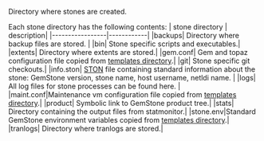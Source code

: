 Directory where stones are created.

Each stone directory has the following contents:
  | stone directory | description|
  |-----------------|------------|
  |backups| Directory where backup files are stored. |
  |bin| Stone specific scripts and executables.|
  |extents| Directory where extents are stored.|
  |gem.conf| Gem and topaz configuration file copied from [templates directory][1].|
  |git| Stone specific git checkouts.|
  |info.ston| [STON][2] file containing standard information about the stone: GemStone version, stone name, host username, netldi name. |
  |logs| All log files for stone processes can be found here. |
  |maint.conf|Maintenance vm configuration file copied from [templates directory][1].|
  |product| Symbolic link to GemStone product tree.|
  |stats| Directory containing the output files from statmonitor.|
  |stone.env|Standard GemStone environment variables copied from [templates directory][1].|
  |tranlogs| Directory where tranlogs are stored.|

[1]: ../templates/README.md
[2]: https://github.com/svenvc/ston/blob/master/ston-paper.md


